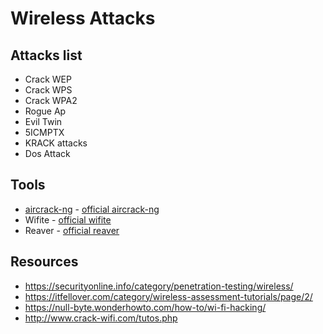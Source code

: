
# Wireless Attacks

## Attacks list
   * Crack WEP
   * Crack WPS
   * Crack WPA2
   * Rogue Ap
   * Evil Twin
   * 5ICMPTX
   * KRACK attacks
   * Dos Attack
   
## Tools
   * [aircrack-ng](aircrack-ng.md) - [official aircrack-ng](https://www.aircrack-ng.org)
   * Wifite - [official wifite](https://code.google.com/archive/p/wifite/)
   * Reaver - [official reaver](https://code.google.com/archive/p/reaver-wps/wikis/README.wiki)
   
## Resources
   * https://securityonline.info/category/penetration-testing/wireless/
   * https://itfellover.com/category/wireless-assessment-tutorials/page/2/
   * https://null-byte.wonderhowto.com/how-to/wi-fi-hacking/
   * http://www.crack-wifi.com/tutos.php
